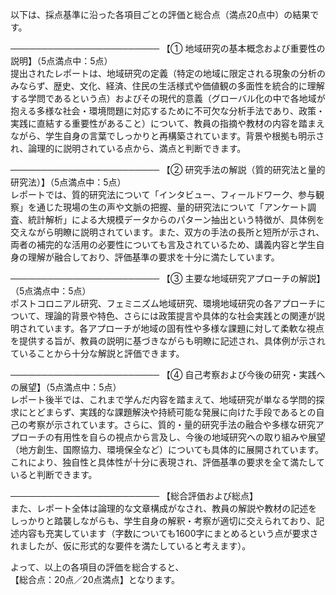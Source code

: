 以下は、採点基準に沿った各項目ごとの評価と総合点（満点20点中）の結果です。

────────────────────────
【① 地域研究の基本概念および重要性の説明】（5点満点中：5点）  
提出されたレポートは、地域研究の定義（特定の地域に限定される現象の分析のみならず、歴史、文化、経済、住民の生活様式や価値観の多面性を統合的に理解する学問であるという点）およびその現代的意義（グローバル化の中で各地域が抱える多様な社会・環境問題に対応するために不可欠な分析手法であり、政策・実践に直結する重要性があること）について、教員の指摘や教材の内容を踏まえながら、学生自身の言葉でしっかりと再構築されています。背景や根拠も明示され、論理的に説明されている点から、満点と判断できます。

────────────────────────
【② 研究手法の解説（質的研究法と量的研究法）】（5点満点中：5点）  
レポートでは、質的研究法について「インタビュー、フィールドワーク、参与観察」を通じた現場の生の声や文脈の把握、量的研究法について「アンケート調査、統計解析」による大規模データからのパターン抽出という特徴が、具体例を交えながら明瞭に説明されています。また、双方の手法の長所と短所が示され、両者の補完的な活用の必要性についても言及されているため、講義内容と学生自身の理解が融合しており、評価基準の要求を十分に満たしています。

────────────────────────
【③ 主要な地域研究アプローチの解説】（5点満点中：5点）  
ポストコロニアル研究、フェミニズム地域研究、環境地域研究の各アプローチについて、理論的背景や特色、さらには政策提言や具体的な社会実践との関連が説明されています。各アプローチが地域の固有性や多様な課題に対して柔軟な視点を提供する旨が、教員の説明に基づきながらも明瞭に記述され、具体例が示されていることから十分な解説と評価できます。

────────────────────────
【④ 自己考察および今後の研究・実践への展望】（5点満点中：5点）  
レポート後半では、これまで学んだ内容を踏まえて、地域研究が単なる学問的探求にとどまらず、実践的な課題解決や持続可能な発展に向けた手段であるとの自己の考察が示されています。さらに、質的・量的研究手法の融合や多様な研究アプローチの有用性を自らの視点から言及し、今後の地域研究への取り組みや展望（地方創生、国際協力、環境保全など）についても具体的に展開されています。これにより、独自性と具体性が十分に表現され、評価基準の要求を全て満たしていると判断できます。

────────────────────────
【総合評価および総点】  
また、レポート全体は論理的な文章構成がなされ、教員の解説や教材の記述をしっかりと踏襲しながらも、学生自身の解釈・考察が適切に交えられており、記述内容も充実しています（字数についても1600字にまとめるという点が要求されましたが、仮に形式的な要件を満たしていると考えます）。

よって、以上の各項目の評価を総合すると、  
【総合点：20点／20点満点】となります。